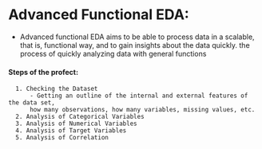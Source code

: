 # Advanced Functional EDA:
 - Advanced functional EDA aims to be able to process data in a scalable, that is, functional way, and to gain insights about the data quickly. the process of quickly analyzing data with general functions


#### Steps of the profect:
      1. Checking the Dataset
          - Getting an outline of the internal and external features of the data set,
          how many observations, how many variables, missing values, etc.
      2. Analysis of Categorical Variables
      3. Analysis of Numerical Variables
      4. Analysis of Target Variables
      5. Analysis of Correlation
